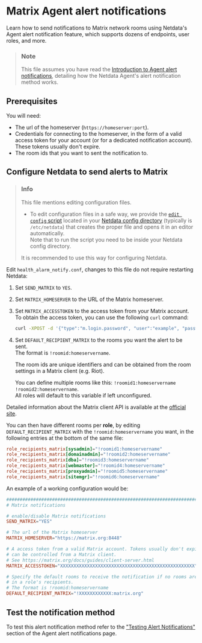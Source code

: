 # Matrix Agent alert notifications

Learn how to send notifications to Matrix network rooms using Netdata's Agent alert notification feature, which supports dozens of endpoints, user roles, and more.

> ### Note
>
> This file assumes you have read the [Introduction to Agent alert notifications](https://github.com/netdata/netdata/blob/master/health/notifications/README.md), detailing how the Netdata Agent's alert notification method works.

## Prerequisites

You will need:

- The url of the homeserver (`https://homeserver:port`).
- Credentials for connecting to the homeserver, in the form of a valid access token for your account (or for a dedicated notification account). These tokens usually don't expire.
- The room ids that you want to sent the notification to.

## Configure Netdata to send alerts to Matrix

> ### Info
>
> This file mentions editing configuration files.  
>
> - To edit configuration files in a safe way, we provide the [`edit config` script](https://github.com/netdata/netdata/blob/master/docs/configure/nodes.md#use-edit-config-to-edit-configuration-files) located in your [Netdata config directory](https://github.com/netdata/netdata/blob/master/docs/configure/nodes.md#the-netdata-config-directory) (typically is `/etc/netdata`) that creates the proper file and opens it in an editor automatically.  
> Note that to run the script you need to be inside your Netdata config directory.
>
> It is recommended to use this way for configuring Netdata.

Edit `health_alarm_notify.conf`, changes to this file do not require restarting Netdata:

1. Set `SEND_MATRIX` to `YES`.
2. Set `MATRIX_HOMESERVER` to the URL of the Matrix homeserver.
3. Set `MATRIX_ACCESSTOKEN` to the access token from your Matrix account.  
    To obtain the access token, you can use the following `curl` command:

    ```bash
    curl -XPOST -d '{"type":"m.login.password", "user":"example", "password":"wordpass"}' "https://homeserver:8448/_matrix/client/r0/login"
    ```

4. Set `DEFAULT_RECIPIENT_MATRIX` to the rooms you want the alert to be sent.  
    The format is `!roomid:homeservername`.  

    The room ids are unique identifiers and can be obtained from the room settings in a Matrix client (e.g. Riot).

    You can define multiple rooms like this: `!roomid1:homeservername !roomid2:homeservername`.  
    All roles will default to this variable if left unconfigured.

Detailed information about the Matrix client API is available at the [official site](https://matrix.org/docs/guides/client-server.html).

You can then have different rooms per **role**, by editing `DEFAULT_RECIPIENT_MATRIX` with the `!roomid:homeservername` you want, in the following entries at the bottom of the same file:

```conf
role_recipients_matrix[sysadmin]="!roomid1:homeservername"
role_recipients_matrix[domainadmin]="!roomid2:homeservername"
role_recipients_matrix[dba]="!roomid3:homeservername"
role_recipients_matrix[webmaster]="!roomid4:homeservername"
role_recipients_matrix[proxyadmin]="!roomid5:homeservername"
role_recipients_matrix[sitemgr]="!roomid6:homeservername"
```

An example of a working configuration would be:

```conf
###############################################################################
# Matrix notifications

# enable/disable Matrix notifications
SEND_MATRIX="YES"

# The url of the Matrix homeserver
MATRIX_HOMESERVER="https://matrix.org:8448"

# A access token from a valid Matrix account. Tokens usually don't expire,
# can be controlled from a Matrix client.
# See https://matrix.org/docs/guides/client-server.html
MATRIX_ACCESSTOKEN="XXXXXXXXXXXXXXXXXXXXXXXXXXXXXXXXXXXXXXXXXXXXXXXXXX"

# Specify the default rooms to receive the notification if no rooms are provided
# in a role's recipients.
# The format is !roomid:homeservername
DEFAULT_RECIPIENT_MATRIX="!XXXXXXXXXXXX:matrix.org"
```

## Test the notification method

To test this alert notification method refer to the ["Testing Alert Notifications"](https://github.com/netdata/netdata/blob/master/health/notifications/README.md#testing-alert-notifications) section of the Agent alert notifications page.
